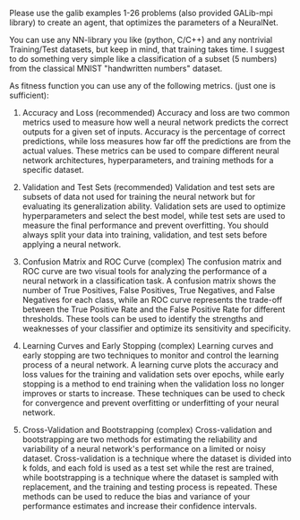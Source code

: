 Please use the galib examples 1-26 problems (also provided GALib-mpi library) to create an agent, that optimizes the parameters of a NeuralNet.

You can use any NN-library you like (python, C/C++) and any nontrivial Training/Test datasets, but keep in mind, that training takes time. I suggest to do something very simple like a classification of a subset (5 numbers) from the classical MNIST "handwritten numbers" dataset.

As fitness function you can use any of the following metrics. (just one is sufficient):

1. Accuracy and Loss (recommended)
Accuracy and loss are two common metrics used to measure how well a neural network predicts the correct outputs for a given set of inputs. Accuracy is the percentage of correct predictions, while loss measures how far off the predictions are from the actual values. These metrics can be used to compare different neural network architectures, hyperparameters, and training methods for a specific dataset.

2. Validation and Test Sets (recommended)
Validation and test sets are subsets of data not used for training the neural network but for evaluating its generalization ability. Validation sets are used to optimize hyperparameters and select the best model, while test sets are used to measure the final performance and prevent overfitting. You should always split your data into training, validation, and test sets before applying a neural network.

3. Confusion Matrix and ROC Curve (complex)
The confusion matrix and ROC curve are two visual tools for analyzing the performance of a neural network in a classification task. A confusion matrix shows the number of True Positives, False Positives, True Negatives, and False Negatives for each class, while an ROC curve represents the trade-off between the True Positive Rate and the False Positive Rate for different thresholds. These tools can be used to identify the strengths and weaknesses of your classifier and optimize its sensitivity and specificity.

4. Learning Curves and Early Stopping (complex)
Learning curves and early stopping are two techniques to monitor and control the learning process of a neural network. A learning curve plots the accuracy and loss values for the training and validation sets over epochs, while early stopping is a method to end training when the validation loss no longer improves or starts to increase. These techniques can be used to check for convergence and prevent overfitting or underfitting of your neural network.

5. Cross-Validation and Bootstrapping (complex)
Cross-validation and bootstrapping are two methods for estimating the reliability and variability of a neural network's performance on a limited or noisy dataset. Cross-validation is a technique where the dataset is divided into k folds, and each fold is used as a test set while the rest are trained, while bootstrapping is a technique where the dataset is sampled with replacement, and the training and testing process is repeated. These methods can be used to reduce the bias and variance of your performance estimates and increase their confidence intervals.